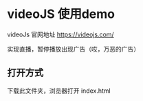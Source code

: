# videoJS 使用demo

videoJs 官网地址 https://videojs.com/

实现直播，暂停播放出现广告（哎，万恶的广告）

## 打开方式

下载此文件夹，浏览器打开 index.html


